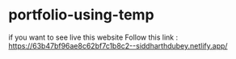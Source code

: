 # portfolio-using-temp
if you want to see live this website Follow this link : 
https://63b47bf96ae8c62bf7c1b8c2--siddharthdubey.netlify.app/
